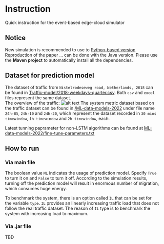 # Instruction  
Quick instruction for the event-based edge-cloud simulator  

## Notice  
New simulation is recommended to use to [Python-based version](https://github.com/future-internet-lab/edgecloud-simulator)
Reproduction of the paper ... can be done with the Java version. Please use the **Maven project** to automatically install all the dependencies.

## Dataset for prediction model  
The dataset of traffic from `Nistelrodeseweg road, Netherlands, 2018` can be found in [Traffic-model/2018-weekdays-quarter.csv](https://github.com/future-internet-lab/edgecloud-simulator/blob/Java/Traffic-model/2018-weekdays-quarter.csv). Both `csv` and `excel` files represent the same dataset.  
The overview of the traffic: 
![alt text](https://github.com/future-internet-lab/edgecloud-simulator/blob/Java/traffic.PNG "Traffic overview")
The system metric dataset based on the traffic dataset can be found in [/ML-data-models-2022](https://github.com/future-internet-lab/edgecloud-simulator/tree/Java/ML-data-models-2022) under file name `24h-05`, `24h-10` and `24h-20`, which represent the dataset recorded in `30 mins timewindow`, `1h timewindow` and `2h timewindow`, each.  

Latest tunning paprameter for non-LSTM algorithms can be found at [ML-data-models-2022/fine-tune-parameters.txt](https://github.com/future-internet-lab/edgecloud-simulator/blob/Java/ML-data-models-2022/fine-tune-parameters.txt)  

## How to run  
### Via main file  
The boolean value `ML` indicates the usage of prediction model. Specify `True` to turn it on and `False` to turn it off. According to the simulation results, turning off the prediction model will result in enormous number of migration, which consumes huge energy.  
  
To benchmark the system, there is an option called `IL` that can be set for the variable `type`. `IL` provides an linearly increasing traffic load that does not follow the real traffic dataset. The reason of `IL` type is to benchmark the system with increasing load to maximum.  
  
### Via .jar file
TBD